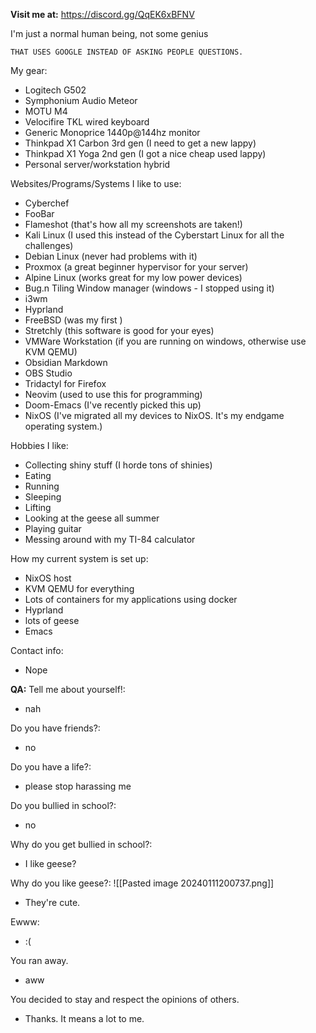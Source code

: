 **Visit me at:**
https://discord.gg/QqEK6xBFNV


I'm just a normal human being, not some genius

`THAT USES GOOGLE INSTEAD OF ASKING PEOPLE QUESTIONS.`

My gear: 
- Logitech G502
- Symphonium Audio Meteor
- MOTU M4
- Velocifire TKL wired keyboard
- Generic Monoprice 1440p@144hz monitor
- Thinkpad X1 Carbon 3rd gen (I need to get a new lappy)
- Thinkpad X1 Yoga 2nd gen (I got a nice cheap used lappy)
- Personal server/workstation hybrid

Websites/Programs/Systems I like to use:
- Cyberchef
- FooBar
- Flameshot (that's how all my screenshots are taken!)
- Kali Linux (I used this instead of the Cyberstart Linux for all the challenges)
- Debian Linux (never had problems with it)
- Proxmox (a great beginner hypervisor for your server)
- Alpine Linux (works great for my low power devices)
- Bug.n Tiling Window manager (windows - I stopped using it)
- i3wm
- Hyprland
- FreeBSD (was my first )
- Stretchly (this software is good for your eyes)
- VMWare Workstation (if you are running on windows, otherwise use KVM QEMU)
- Obsidian Markdown
- OBS Studio
- Tridactyl for Firefox
- Neovim (used to use this for programming)
- Doom-Emacs (I've recently picked this up)
- NixOS (I've migrated all  my devices to NixOS. It's my endgame operating system.)

Hobbies I like:
- Collecting shiny stuff (I horde tons of shinies)
- Eating
- Running
- Sleeping
- Lifting
- Looking at the geese all summer
- Playing guitar
- Messing around with my TI-84 calculator

How my current system is set up:
- NixOS host
- KVM QEMU for everything
- Lots of containers for my applications using docker
- Hyprland 
- lots of geese
- Emacs

Contact info:
- Nope

**QA:**
Tell me about yourself!:
- nah

Do you have friends?:
- no

Do you have a life?:
- please stop harassing me 

Do you bullied in school?:
- no

Why do you get bullied in school?:
- I like geese?

Why do you like geese?:
![[Pasted image 20240111200737.png]]
- They're cute.

Ewww:
- :(

You ran away. 
- aww

You decided to stay and respect the opinions of others.
- Thanks. It means a lot to me.